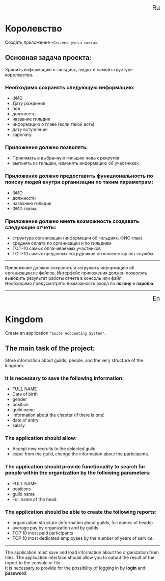 <div id="langRu" style="font-size: 20px; text-align: right">
    Ru
</div>

# Королевство
Создать приложение `«Система учета свиты»`.
## Основная задача проекта: 
Хранить информацию о гильдиях, людях и самой структуре королевства.
### Необходимо сохранять следующую информацию:
- ФИО
- Дату рождения
- пол
- должность
- название гильдии
- информацию о главе (если такой есть)
- дату вступления
- зарплату.
### Приложение должно позволять:
* Принимать в выбранную гильдию новых рекрутов
* выгонять из гильдии, изменять информацию об участниках. 
### Приложение должно предоставить функциональность по поиску людей внутри организации по таким параметрам: 
* ФИО
* должности
* названию гильдии
* ФИО главы.
### Приложение должно иметь возможность создавать следующие отчеты:
* структура организации (информация об гильдиях, ФИО глав)
* средняя оплата по организации и по гильдиям
* ТОП-10 самых оплачиваемых участников
* ТОП-10 самых преданных сотрудников по количеству лет службы.

---
Приложение должно сохранять и загружать информацию об организации из файлов.
Интерфейс приложения должен позволять выводить результат работы отчета в консоль или файл.\
Необходимо предусмотреть возможность входа по **логину** и **паролю**.

---

<div id="langEn" style="font-size: 20px; text-align: right">
    En
</div>

# Kingdom
Create an application `"Suite Accounting System"`.
## The main task of the project:
Store information about guilds, people, and the very structure of the kingdom.
### It is necessary to save the following information:
- FULL NAME
- Date of birth
- gender
- position
- guild name
- information about the chapter (if there is one)
- date of entry
- salary.
### The application should allow:
* Accept new recruits to the selected guild
* expel from the guild, change the information about the participants.
### The application should provide functionality to search for people within the organization by the following parameters:
* FULL NAME
* positions
* guild name
* Full name of the head.
### The application should be able to create the following reports:
* organization structure (information about guilds, full names of heads)
* average pay by organization and by guilds
* TOP 10 most paid participants
* TOP 10 most dedicated employees by the number of years of service.

---
The application must save and load information about the organization from files.
The application interface should allow you to output the result of the report to the console or file.\
It is necessary to provide for the possibility of logging in by **login** and **password**.